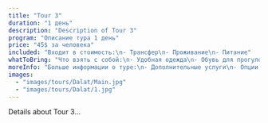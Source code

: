```yaml
---
title: "Tour 3"
duration: "1 день"
description: "Description of Tour 3"
program: "Описание тура 1 день"
price: "45$ за человека"
included: "Входит в стоимость:\n- Трансфер\n- Проживание\n- Питание"
whatToBring: "Что взять с собой:\n- Удобная одежда\n- Обувь для прогулок\n- Фотоаппарат"
moreInfo: "Больше информации о туре:\n- Дополнительные услуги\n- Опции и условия"
images:
  - "images/tours/Dalat/Main.jpg"
  - "images/tours/Dalat/1.jpg"
---
```


Details about Tour 3...
